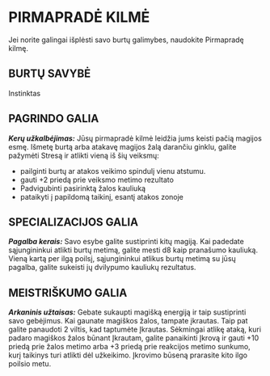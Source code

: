# PIRMAPRADĖ KILMĖ

Jei norite galingai išplėsti savo burtų galimybes, naudokite Pirmapradę kilmę.

## BURTŲ SAVYBĖ

Instinktas

## PAGRINDO GALIA

***Kerų užkalbėjimas:*** Jūsų pirmapradė kilmė leidžia jums keisti pačią magijos esmę. Išmetę burtą arba atakavę magijos žalą darančiu ginklu, galite pažymėti Stresą ir atlikti vieną iš šių veiksmų:

- pailginti burtų ar atakos veikimo spindulį vienu atstumu.
- gauti +2 priedą prie veiksmo metimo rezultato
- Padvigubinti pasirinktą žalos kauliuką
- pataikyti į papildomą taikinį, esantį atakos zonoje

## SPECIALIZACIJOS GALIA

***Pagalba kerais:*** Savo esybe galite sustiprinti kitų magiją. Kai padedate sąjungininkui atlikti burtų metimą, galite mesti d8 kaip pranašumo kauliuką. Vieną kartą per ilgą poilsį, sąjungininkui atlikus burtų metimą su jūsų pagalba, galite sukeisti jų dvilypumo kauliukų rezultatus.

## MEISTRIŠKUMO GALIA

***Arkaninis užtaisas:*** Gebate sukaupti magišką energiją ir taip sustiprinti savo gebėjimus. Kai gaunate magiškos žalos, tampate įkrautas. Taip pat galite panaudoti 2 viltis, kad taptumėte Įkrautas. Sėkmingai atlikę ataką, kuri padaro magiškos žalos būnant Įkrautam, galite panaikinti Įkrovą ir gauti +10 priedą prie žalos metimo arba +3 priedą prie reakcijos metimo sunkumo, kurį taikinys turi atlikti dėl užkeikimo. Įkrovimo būseną prarasite kito ilgo poilsio metu.
